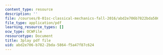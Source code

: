 ```yaml
---
content_type: resource
description: ''
file: /courses/8-01sc-classical-mechanics-fall-2016/abd2e706b7822bda5864f5a47f87c624_l062G7RC8-o.pdf
file_type: application/pdf
learning_resource_types: []
ocw_type: OCWFile
resourcetype: Document
title: 3play pdf file
uid: abd2e706-b782-2bda-5864-f5a47f87c624
---
```

